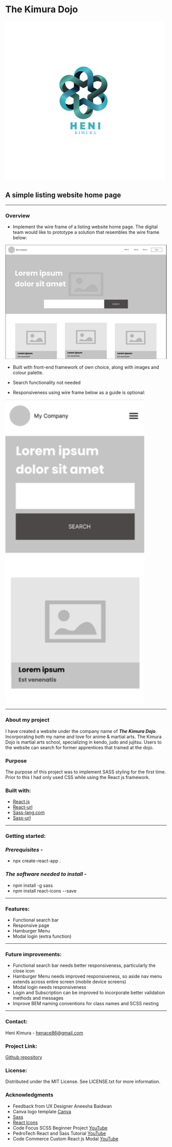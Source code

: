 # The Kimura Dojo

![HeniLogo](./src/assets/HeniLogo.png)

## A simple listing website home page

---

### **Overview**

- Implement the wire frame of a listing website home page. The digital team would like to prototype a solution that resembles the wire frame below:

![wireframe1](./src/assets/wireframe1.jpg)

- Built with front-end framework of own choice, along with images and colour palette.

- Search functionality not needed

- Responsiveness using wire frame below as a guide is optional:

![wireframe2](./src/assets/wireframe2.jpg)

---

### **About my project**

I have created a website under the company name of **_The Kimura Dojo_**. Incorporating both my name and love for anime & martial arts. The Kimura Dojo is martial arts school, specializing in kendo, judo and jujitsu. Users to the website can search for former apprentices that trained at the dojo.

### **Purpose**

The purpose of this project was to implement SASS styling for the first time. Prior to this I had only used CSS while using the React js framework.

### **Built with:**

- [React.js](https://img.shields.io/badge/React-20232A?style=for-the-badge&logo-react&logoColor=61DAFB "Reactjs")
- [React-url](https://reactjs.org/ "Reacturl")
- [Sass-lang.com](https://img.shields.io/badge/Sass-20232A?style=for-the-badge&logo-sass&logoColor=CF649A "Sasslangcom")
- [Sass-url](https://sass-lang.com/ "Sassurl")

---

### **Getting started:**

### _Prerequisites -_

- npx create-react-app .

### _The software needed to install -_

- npm install -g sass
- npm install react-icons --save

---

### **Features:**

- Functional search bar
- Responsive page
- Hamburger Menu
- Modal login (extra function)

---

### **Future improvements:**

- Functional search bar needs better responsiveness, particularly the close icon
- Hamburger Menu needs improved responsiveness, so aside nav menu extends across entire screen (mobile device screens)
- Modal login needs responsiveness
- Login and Subscription can be improved to incorporate better validation methods and messages
- Improve BEM naming conventions for class names and SCSS nesting

---

### **Contact:**

Heni Kimura - henace86@gmail.com

### **Project Link:**

[Github repository](https://github.com/HMoana/M0.git "Github repository")

### **License:**

Distributed under the MIT License. See LICENSE.txt for more information.

### **Acknowledgments**

- Feedback from UX Designer Aneesha Baidwan
- Canva logo template [Canva](https://www.canva.com/templates/ "Canva")
- [Sass](https://sass-lang.com/ "Sass")
- [React Icons](https://react-icons.github.io/react-icons/ "React Icons")
- Code Focus SCSS Beginner Project [YouTube](https://youtu.be/IWJB76KU1jc "YouTube")
- PedroTech React and Sass Tutorial [YouTube](https://youtu.be/kpcjSaRngg8 "YouTube")
- Code Commerce Custom React js Modal [YouTube](https://youtu.be/D5oswSO9y-k "YouTube")
